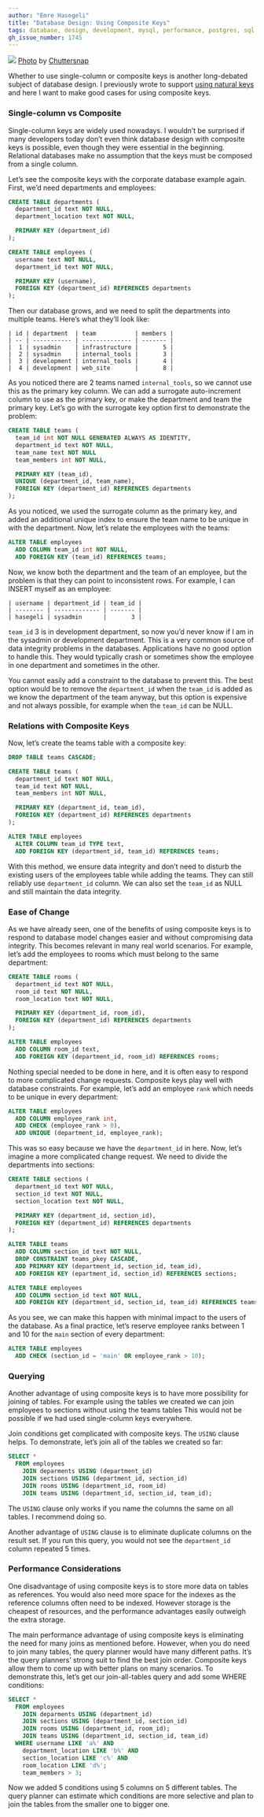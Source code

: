```yaml
---
author: "Emre Hasegeli"
title: "Database Design: Using Composite Keys"
tags: database, design, development, mysql, performance, postgres, sql, sql-server, tips
gh_issue_number: 1745
---
```


![](/blog/2021/05/20/database-design-using-composite-keys/shipping-containers.jpg)
[Photo](https://unsplash.com/photos/kyCNGGKCvyw) by [Chuttersnap](https://unsplash.com/@chuttersnap)

Whether to use single-column or composite keys is another long-debated subject of database design. I previously wrote to support [using natural keys](https://en.wikipedia.org/wiki/Natural_key) and here I want to make good cases for using composite keys.

### Single-column vs Composite

Single-column keys are widely used nowadays. I wouldn’t be surprised if many developers today don’t even think database design with composite keys is possible, even though they were essential in the beginning. Relational databases make no assumption that the keys must be composed from a single column.

Let’s see the composite keys with the corporate database example again. First, we’d need departments and employees:

```sql
CREATE TABLE departments (
  department_id text NOT NULL,
  department_location text NOT NULL,

  PRIMARY KEY (department_id)
);

CREATE TABLE employees (
  username text NOT NULL,
  department_id text NOT NULL,

  PRIMARY KEY (username),
  FOREIGN KEY (department_id) REFERENCES departments
);
```

Then our database grows, and we need to split the departments into multiple teams. Here’s what they’ll look like:

```nohighlight
| id | department  | team           | members |
| -- | ----------- | -------------- | ------- |
|  1 | sysadmin    | infrastructure |       5 |
|  2 | sysadmin    | internal_tools |       3 |
|  3 | development | internal_tools |       4 |
|  4 | development | web_site       |       8 |
```

As you noticed there are 2 teams named `internal_tools`, so we cannot use this as the primary key column. We can add a surrogate auto-increment column to use as the primary key, or make the department and team the primary key. Let’s go with the surrogate key option first to demonstrate the problem:

```sql
CREATE TABLE teams (
  team_id int NOT NULL GENERATED ALWAYS AS IDENTITY,
  department_id text NOT NULL,
  team_name text NOT NULL
  team_members int NOT NULL,

  PRIMARY KEY (team_id),
  UNIQUE (department_id, team_name),
  FOREIGN KEY (department_id) REFERENCES departments
);
```

As you noticed, we used the surrogate column as the primary key, and added an additional unique index to ensure the team name to be unique in with the department. Now, let’s relate the employees with the teams:

```sql
ALTER TABLE employees
  ADD COLUMN team_id int NOT NULL,
  ADD FOREIGN KEY (team_id) REFERENCES teams;
```

Now, we know both the department and the team of an employee, but the problem is that they can point to inconsistent rows. For example, I can INSERT myself as an employee:

```nohighlight
| username | department_id | team_id |
| -------- | ------------- | ------- |
| hasegeli | sysadmin      |       3 |
```

`team_id` 3 is in development department, so now you’d never know if I am in the sysadmin or development department. This is a very common source of data integrity problems in the databases. Applications have no good option to handle this. They would typically crash or sometimes show the employee in one department and sometimes in the other.

You cannot easily add a constraint to the database to prevent this. The best option would be to remove the `department_id` when the `team_id` is added as we know the department of the team anyway, but this option is expensive and not always possible, for example when the `team_id` can be NULL.

### Relations with Composite Keys

Now, let’s create the teams table with a composite key:

```sql
DROP TABLE teams CASCADE;

CREATE TABLE teams (
  department_id text NOT NULL,
  team_id text NOT NULL,
  team_members int NOT NULL,

  PRIMARY KEY (department_id, team_id),
  FOREIGN KEY (department_id) REFERENCES departments
);

ALTER TABLE employees
  ALTER COLUMN team_id TYPE text,
  ADD FOREIGN KEY (department_id, team_id) REFERENCES teams;
```

With this method, we ensure data integrity and don’t need to disturb the existing users of the employees table while adding the teams. They can still reliably use `department_id` column. We can also set the `team_id` as NULL and still maintain the data integrity.

### Ease of Change

As we have already seen, one of the benefits of using composite keys is to respond to database model changes easier and without compromising data integrity. This becomes relevant in many real world scenarios. For example, let’s add the employees to rooms which must belong to the same department:

```sql
CREATE TABLE rooms (
  department_id text NOT NULL,
  room_id text NOT NULL,
  room_location text NOT NULL,

  PRIMARY KEY (department_id, room_id),
  FOREIGN KEY (department_id) REFERENCES departments
);

ALTER TABLE employees
  ADD COLUMN room_id text,
  ADD FOREIGN KEY (department_id, room_id) REFERENCES rooms;
```

Nothing special needed to be done in here, and it is often easy to respond to more complicated change requests. Composite keys play well with database constraints. For example, let’s add an employee `rank` which needs to be unique in every department:

```sql
ALTER TABLE employees
  ADD COLUMN employee_rank int,
  ADD CHECK (employee_rank > 0),
  ADD UNIQUE (department_id, employee_rank);
```

This was so easy because we have the `department_id` in here. Now, let’s imagine a more complicated change request. We need to divide the departments into sections:

```sql
CREATE TABLE sections (
  department_id text NOT NULL,
  section_id text NOT NULL,
  section_location text NOT NULL,

  PRIMARY KEY (department_id, section_id),
  FOREIGN KEY (department_id) REFERENCES departments
);

ALTER TABLE teams
  ADD COLUMN section_id text NOT NULL,
  DROP CONSTRAINT teams_pkey CASCADE,
  ADD PRIMARY KEY (department_id, section_id, team_id),
  ADD FOREIGN KEY (epartment_id, section_id) REFERENCES sections;

ALTER TABLE employees
  ADD COLUMN section_id text NOT NULL,
  ADD FOREIGN KEY (department_id, section_id, team_id) REFERENCES teams;
```

As you see, we can make this happen with minimal impact to the users of the database. As a final practice, let’s reserve employee ranks between 1 and 10 for the `main` section of every department:

```sql
ALTER TABLE employees
  ADD CHECK (section_id = 'main' OR employee_rank > 10);
```

### Querying

Another advantage of using composite keys is to have more possibility for joining of tables. For example using the tables we created we can join employees to sections without using the teams tables This would not be possible if we had used single-column keys everywhere.

Join conditions get complicated with composite keys. The `USING` clause helps. To demonstrate, let’s join all of the tables we created so far:

```sql
SELECT *
  FROM employees
    JOIN deparments USING (department_id)
    JOIN sections USING (department_id, section_id)
    JOIN rooms USING (department_id, room_id)
    JOIN teams USING (department_id, section_id, team_id);
```

The `USING` clause only works if you name the columns the same on all tables. I recommend doing so.

Another advantage of `USING` clause is to eliminate duplicate columns on the result set. If you run this query, you would not see the `department_id` column repeated 5 times.

### Performance Considerations

One disadvantage of using composite keys is to store more data on tables as references. You would also need more space for the indexes as the reference columns often need to be indexed. However storage is the cheapest of resources, and the performance advantages easily outweigh the extra storage.

The main performance advantage of using composite keys is eliminating the need for many joins as mentioned before. However, when you do need to join many tables, the query planner would have many different paths. It’s the query planners’ strong suit to find the best join order. Composite keys allow them to come up with better plans on many scenarios. To demonstrate this, let’s get our join-all-tables query and add some WHERE conditions:

```sql
SELECT *
  FROM employees
    JOIN deparments USING (department_id)
    JOIN sections USING (department_id, section_id)
    JOIN rooms USING (department_id, room_id);
    JOIN teams USING (department_id, section_id, team_id)
  WHERE username LIKE 'a%' AND
    department_location LIKE 'b%' AND
    section_location LIKE 'c%' AND
    room_location LIKE 'd%';
    team_members > 3;
```

Now we added 5 conditions using 5 columns on 5 different tables. The query planner can estimate which conditions are more selective and plan to join the tables from the smaller one to bigger one.
